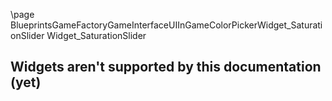 \page BlueprintsGameFactoryGameInterfaceUIInGameColorPickerWidget_SaturationSlider Widget_SaturationSlider
## Widgets aren't supported by this documentation (yet)
